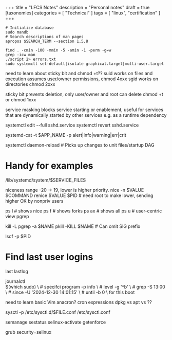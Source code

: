 +++
title = "LFCS Notes"
description = "Personal notes"
draft = true
[taxonomies]
categories = [ "Technical" ]
tags = [ "linux", "certification" ]
+++

```
# Initialize database
sudo mandb
# Search descriptions of man pages
apropos $SEARCH_TERM --section 1,5,8
```

```
find . -cmin -100 -mmin -5 -amin -1 -perm -g=w
grep -icw man
./script 2> errors.txt
sudo systemctl set-default|isolate graphical.target|multi-user.target
```
need to learn about sticky bit and chmod +t??
suid works on files and execution assumes user/owner permissions, chmod 4xxx
sgid works on directories chmod 2xxx

sticky bit prevents deletion, only user/owner and root can delete
chmod +t or chmod 1xxx

service masking blocks service starting or enablement,
useful for services that are dynamically started by other services e.g. as a runtime dependency

systemctl edit --full sshd.service
systemctl revert sshd.service

systemd-cat -t $APP_NAME -p alert|info|warning|err|crit

systemctl daemon-reload # Picks up changes to unit files/startup DAG

# Handy for examples
/lib/systemd/system/$SERVICE_FILES

niceness range -20 -> 19, lower is higher priority.
nice -n $VALUE $COMMAND
renice $VALUE $PID # need root to make lower, sending higher OK by nonpriv users

ps l # shows nice
ps f # shows forks
ps ax # shows all
ps u # user-centric view
pgrep

kill -L
pgrep -a $NAME
pkill -KILL $NAME # Can omit SIG prefix

lsof -p $PID

# Find last user logins
last
lastlog

journalctl \
  $(which sudo) \ # specifci program
  -p info \ # level
  -g '^b' \ # grep
  -S 13:00 \ # since
  -U '2024-12-30 14:01:15' \ # until
  -b 0 \ for this boot


need to learn basic Vim
anacron?
cron expressions
dpkg vs apt vs ??

sysctl -p /etc/sysctl.d/$FILE.conf
/etc/sysctl.conf

semanage
sestatus
selinux-activate
getenforce

grub security=selinux
